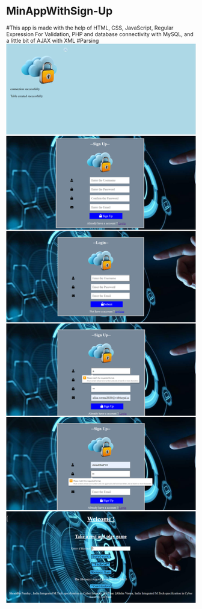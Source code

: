 # MinAppWithSign-Up
#This app is made with the help of HTML, CSS, JavaScript, Regular Expression For Validation, PHP and database connectivity with MySQL, and a little bit of AJAX with XML #Parsing
![](https://github.com/shraddhapandey100/MinAppWithSign-Up/blob/paneltime/PROJECT(CSE4001)/Project_Screen_Shots/connetivity.png)
![](https://github.com/shraddhapandey100/MinAppWithSign-Up/blob/paneltime/PROJECT(CSE4001)/Project_Screen_Shots/1.png)
![](https://github.com/shraddhapandey100/MinAppWithSign-Up/blob/paneltime/PROJECT(CSE4001)/Project_Screen_Shots/2.png)
![](https://github.com/shraddhapandey100/MinAppWithSign-Up/blob/paneltime/PROJECT(CSE4001)/Project_Screen_Shots/3.png)
![](https://github.com/shraddhapandey100/MinAppWithSign-Up/blob/paneltime/PROJECT(CSE4001)/Project_Screen_Shots/4.png)
![](https://github.com/shraddhapandey100/MinAppWithSign-Up/blob/paneltime/PROJECT(CSE4001)/Project_Screen_Shots/5.png)


